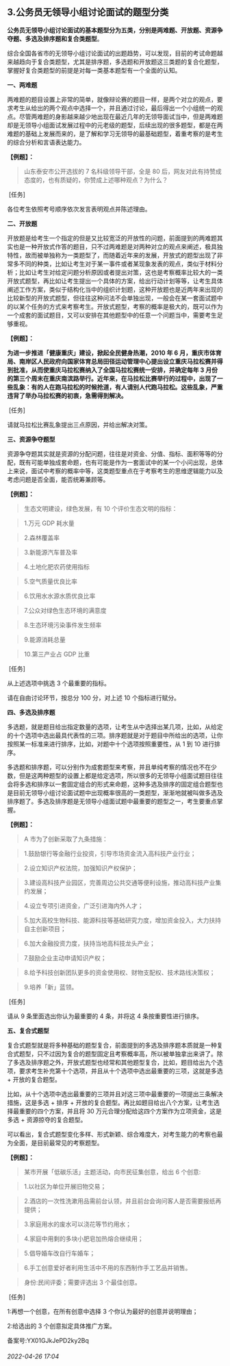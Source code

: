 ## 3.公务员无领导小组讨论面试的题型分类
**公务员无领导小组讨论面试的基本题型分为五类，分别是两难题、开放题、资源争夺题、多选及排序题和复合类题型**。


综合全国各省市的无领导小组讨论面试的出题趋势，可以发现，目前的考试命题越来越趋向于复合类题型，尤其是排序题，多选题和开放题这三类题的复合化题型，掌握好复合类题型的前提是对每一类基本题型有一个全面的认知。


**一、两难题**


两难题的题目设置上非常的简单，就像辩论赛的题目一样，是两个对立的观点，要求考生从给出的两个观点中选择一个，并且通过讨论，最后得出一个小组统一的观点。尽管两难题的身影越来越少地出现在最近几年的无领导面试当中，但是两难题却是无领导小组面试发展过程中的元老级的题型，后续出现的很多题型，都是在两难题的基础上发展而来的，是了解和学习无领导的最基础题型，着重考察的是考生的综合分析和言语表达能力。


**【例题】：**



> 山东泰安市公开选拔的 7 名科级领导干部，全是 80 后，网友对此有持赞成态度的，也有质疑的，你赞成上述哪种观点？为什么？


 [任务]


各位考生依照考号顺序依次发言表明观点并陈述理由。


**二、开放题**


开放题是给考生一个指定的但是又比较宽泛的开放性的问题，前面提到的两难题其实也是一种开放式作答的题目，只不过两难题是对两种对立的观点来阐述，极具独特性，故而被单独称为一类题型了，而随着近年来的发展，开放式的题型出现了非常多不同的种类，比如让考生对于某一事件或者某现象发表的观点，类似于材料分析；比如让考生对给定问题分析原因或者提出对策，这也是考察概率比较大的一类开放式题型，再比如让考生提出一个具体的方案，给出行动计划等等，让考生具体阐述工作方案，类似于结构化当中的组织计划题，这种开放题也是近两年来出现的比较新型的开放式题型，但往往这种问法不会单独出现，一般会在某一套面试题中的以某个任务的方式来考察考生。开放式题型，考察的概率是极大的，既可以作为一个成套的面试题目，又可以安排在其他题型中的任意一个问题当中，需要考生足够重视。


**【例题】：**


**为进一步推进「健康重庆」建设，掀起全民健身热潮，2010 年 6 月，重庆市体育局、南岸区人民政府向国家体育总局田径运动管理中心提出设立重庆马拉松赛并得到批准，从而使重庆马拉松赛纳入了全国马拉松赛统一安排，并确定每年 3 月份的第三个周末在重庆南滨路举行。近年来，在马拉松比赛举行的过程中，出现了一些乱象：有的人在跑马拉松的时候抢道，有人请别人代跑马拉松。这些乱象，严重违背了举办马拉松赛的初衷，急需得到解决。**


 [任务]


请就马拉松比赛乱象提出三点原因，并给出解决对策。


**三、资源争夺题型**


资源争夺题其实就是资源的分配问题，往往是对资金、分值、指标、面积等等的分配，既有可能单独成套命题，也有可能是作为一套面试中的某一个小问出现，总体上来说，面试中考察的概率中等，这类题型重点在于考察考生的思维逻辑能力以及考虑问题是否全面，能否统筹兼顾等。


**【例题】：**



> 生态文明建设，绿色发展，有 10 个评价生态文明的指标：



> 1.万元 GDP 耗水量



> 2.森林覆盖率



> 3.新能源汽车普及率



> 4.土地化肥农药使用指标



> 5.空气质量优良比率



> 6.饮用水水源水质优良比率



> 7.公众对绿色生态环境的满意度



> 8.生态环境污染事件发生频率



> 9.能源消耗总量



> 10.第三产业占 GDP 比重


 [任务]


从上述选项中挑选 3 个最重要的指标。


请在自由讨论环节，按总分 100 分，对上述 10 个指标进行赋分。


**四、多选及排序题**


多选题，就是题目给出指定数量的选项，让考生从中选择出某几项，比如，从给定的十个选项中选出最具代表性的三项。排序题就是对于题目中所给出的选项，让你按照某一标准来进行排序，比如，对题中十个选项按照重要性，从 1 到 10 进行排序。


多选题和排序题，可以分别作为成套题型来考察，并且单纯考察的情况也不在少数，但是这两种题型的设置上都是给定选项，所以很多的无领导小组面试题目往往会将多选和排序以一套固定组合的形式来命题，这种多选及排序的固定组合题型也是目前无领导小组讨论面试题中出现概率很高的一类题型，渐渐地就被叫做多选及排序题了。多选及排序题是无领导小组面试题中最重要的题型之一，考生要重点掌握。


**【例题】：**



> A 市为了创新采取了九条措施：



> 1.鼓励银行等金融行业投资，引导市场资金流入高科技产业行业；



> 2.设立知识产权法院，加强知识产权保护；



> 3.建设高科技产业园区，完善周边公共交通等便利设施，推动高科技产业集约发展；



> 4.设立专项引进资金，广泛引进海内外人才；



> 5.加大高校生物科技、能源科技等基础研究力度，增加资金投入，大力扶持自主创新项目；



> 6.加大金融投资力度，扶持当地高科技龙头产业；



> 7.鼓励企业主动申请知识产权；



> 8.给予科技创新团队更多的资金使用权、财物支配权、技术路线决策权；



> 9.培养「新」蓝领。


 [任务]


请从 9 条里面选出你认为最重要的 4 条，并将这 4 条按重要性进行排序。


**五、复合式题型**


复合式题型就是将多种基础的题型复合，前面提到的多选及排序题本质就是一种复合式题型，只不过因为复合的题型固定且考察概率高，所以被单独拿出来讲了。除了多选及排序题之外，开放式题型也经常和其他题型复合，比如，题目给出九个选项，要求考生补充第十个选项，并且从十个选项中选出最重要的三项，这就是多选 + 开放的复合题型。


比如，从十个选项中选出最重要的三项并且对这三项中最重要的一项提出三条解决措施，这是多选 + 排序 + 开放的复合题型。再比如题目给出八个方案，让考生选择最重要的四个方案，并且将 30 万元合理分配给这四个方案作为立项资金，这是多选 + 资源掠夺的复合题型。


可以看出，复合式题型变化多样、形式新颖、综合难度大，对考生能力的考察也最为全面，是目前最常见的考察题型。


**【例题】：**



> 某市开展「低碳乐活」主题活动，向市民征集创意，给出 6 个创意:



> 1.以社区为单位开展旧物交易；



> 2.酒店的一次性洗漱用品需前台认领，并且前台会询问客人是否需要报纸再提供；



> 3.家庭用水的废水可以浇花等节约用水；



> 4.家庭中用剩的多块小肥皂加热熔合继续用；



> 5.倡导婚车改自行车婚车；



> 6.手工创意爱好者利用生活中不用的东西制作手工艺品并销售。



> 身份:民间评委；需要评选出 3 个最佳创意。


 [任务]


1:再想一个创意，在所有创意中选择 3 个你认为最好的创意并说明理由；


2:给选出的 3 个创意拟定具体推广方案。


备案号:YX01GJkJePD2ky2Bq


###### 2022-04-26 17:04
